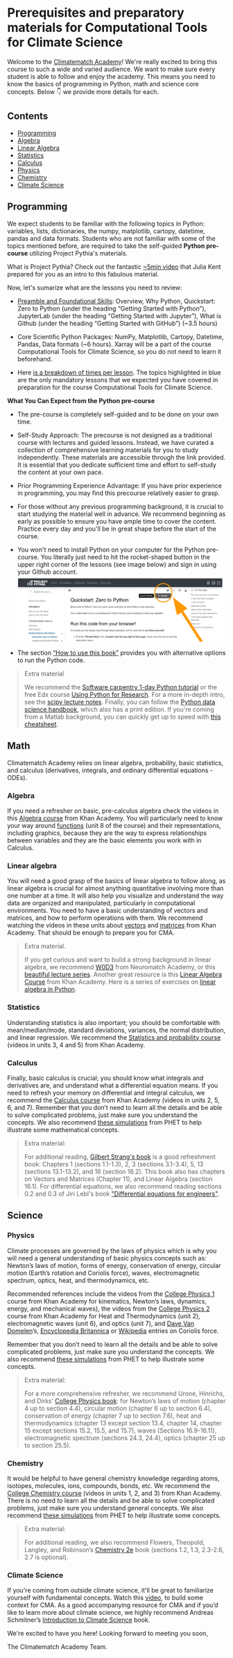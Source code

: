 # Prerequisites and preparatory materials for Computational Tools for Climate Science

Welcome to the [Climatematch Academy](https://neuromatch.io/climate-science/)! We're really excited to bring this course to such a wide and varied audience. We want to make sure every student is able to follow and enjoy the academy. This means you need to know the basics of programming in Python, math and science core concepts. Below 👇 we provide more details for each.

## Contents

* [Programming](#Programming)
* [Algebra](#algebra)
* [Linear Algebra](#linear-algebra)
* [Statistics](#statistics)
* [Calculus](#calculus)
* [Physics](#physics)
* [Chemistry](#chemistry)
* [Climate Science](#climate-science)



## Programming


We expect students to be familiar with the following topics in Python: variables, lists, dictionaries, the numpy, matplotlib, cartopy, datetime, pandas and data formats. Students who are not familiar with some of the topics mentioned before, are required to take the self-guided **Python pre-course** utilizing Project Pythia's materials. 

What is Project Pythia? Check out the fantastic [~5min video](https://bit.ly/42P799Y) that Julia Kent prepared for you as an intro to this fabulous material.

Now, let's sumarize what are the lessons you need to review:

- [Preamble and Foundational Skills](https://bit.ly/4429kYQ): Overview, Why Python, Quickstart: Zero to Python (under the heading “Getting Started with Python”), JupyterLab (under the heading “Getting Started with Jupyter”), What is Github (under the heading “Getting Started with GitHub”) (~3.5 hours)
    
- Core Scientific Python Packages: NumPy, Matplotlib, Cartopy, Datetime, Pandas, Data formats (~6 hours). Xarray will be a part of the course Computational Tools for Climate Science, so you do not need to learn it beforehand.
    

- Here [is a breakdown of times per lesson](https://bit.ly/3CHhjid). The topics highlighted in blue are the only mandatory lessons that we expected you have covered in preparation for the course Computational Tools for Climate Science. 
    

**What You Can Expect from the Python pre-course**

- The pre-course is completely self-guided and to be done on your own time.

- Self-Study Approach: The precourse is not designed as a traditional course with lectures and guided lessons. Instead, we have curated a collection of comprehensive learning materials for you to study independently. These materials are accessible through the link provided. It is essential that you dedicate sufficient time and effort to self-study the content at your own pace.
    
- Prior Programming Experience Advantage: If you have prior experience in programming, you may find this precourse relatively easier to grasp. 
    

 - For those without any previous programming background, it is crucial to start studying the material well in advance. We recommend beginning as early as possible to ensure you have ample time to cover the content. Practice every day and you'll be in great shape before the start of the course.
    
- You won't need to install Python on your computer for the Python pre-course. You literally just need to hit the rocket-shaped button in the upper right corner of the lessons (see image below) and sign in using your Github account. 
![Launch Binder](../images/binder.png)

- The section [“How to use this book”](https://foundations.projectpythia.org/preamble/how-to-use.html#how-to-use-this-book) provides you with alternative options to run the Python code.
    

  

>Extra material
>
>We recommend the [Software carpentry 1-day Python tutorial](https://swcarpentry.github.io/python-novice-inflammation/) or the free Edx course [Using Python for Research](https://www.edx.org/course/using-python-for-research). For a more in-depth intro, see the [scipy lecture notes](https://scipy-lectures.org/). Finally, you can follow the [Python data science handbook](https://jakevdp.github.io/PythonDataScienceHandbook/), which also has a print edition. 
If you're coming from a Matlab background, you can quickly get up to speed with [this cheatsheet](https://cheatsheets.quantecon.org/). 


## Math 

  

Climatematch Academy relies on linear algebra, probability, basic statistics, and calculus (derivatives, integrals, and ordinary differential equations -ODEs).

  

### Algebra
If you need a refresher on basic, pre-calculus algebra check the videos in this [Algebra course](https://bit.ly/3Pnq5cP) from Khan Academy. You will particularly need to know your way around [functions](https://bit.ly/43H5mox) (unit 8 of the course) and their representations, including graphics, because they are the way to express relationships between variables and they are the basic elements you work with in Calculus. 

  

### Linear algebra
You will need a good grasp of the basics of linear algebra to follow along, as linear algebra is crucial for almost anything quantitative involving more than one number at a time. It will also help you visualize and understand the way data are organized and manipulated, particularly in computational environments. You need to have a basic understanding of vectors and matrices, and how to perform operations with them. We recommend watching the videos in these units about [vectors](https://bit.ly/3NcM2IK) and [matrices](https://bit.ly/3CDXurX) from Khan Academy. That should be enough to prepare you for CMA. 

> Extra material. 
>
>If you get curious and want to build a strong background in linear algebra, we recommend [W0D3](https://compneuro.neuromatch.io/tutorials/W0D3_LinearAlgebra/chapter_title.html) from Neuromatch Academy, or this [beautiful lecture series](https://www.youtube.com/playlist?list=PLZHQObOWTQDPD3MizzM2xVFitgF8hE_ab). Another great resource is this [Linear Algebra Course](https://www.khanacademy.org/math/linear-algebra) from Khan Academy. Here is a series of exercises on [linear algebra in Python](https://www.w3resource.com/python-exercises/numpy/linear-algebra/index.php).

  

### Statistics
Understanding statistics is also important; you should be comfortable with mean/median/mode, standard deviations, variances, the normal distribution, and linear regression. We recommend the [Statistics and probability course](https://bit.ly/3CGx6h2) (videos in units 3, 4 and 5) from Khan Academy. 

  

### Calculus
Finally, basic calculus is crucial; you should know what integrals and derivatives are, and understand what a differential equation means. If you need to refresh your memory on differential and integral calculus, we recommend the [Calculus course](https://bit.ly/3Nk4sXV) from Khan Academy (videos in units 2, 5, 6, and 7). Remember that you don’t need to learn all the details and be able to solve complicated problems, just make sure you understand the concepts. We also recommend [these simulations](https://phet.colorado.edu/en/simulations/filter?subjects=math&levels=university&type=html,prototype) from PHET to help illustrate some mathematical concepts.

> Extra material:
>  
 >For additional reading, [Gilbert Strang's book](https://ocw.mit.edu/ans7870/resources/Strang/Edited/Calculus/Calculus.pdf) is a good refreshment book: Chapters 1 (sections 1.1-1.3), 2, 3 (sections 3.1-3.4), 5, 13 (sections 13.1-13.2), and 16 (section 16.2). This book also has chapters on Vectors and Matrices (Chapter 11), and Linear Algebra (section 16.1). For differential equations, we also recommend reading sections 0.2 and 0.3 of Jiri Lebl's book ["Differential equations for engineers"](https://www.jirka.org/diffyqs/). 

  

## Science

  

### Physics
Climate processes are governed by the laws of physics which is why you will need a general understanding of basic physics concepts such as: Newton’s laws of motion, forms of energy, conservation of energy, circular motion (Earth’s rotation and Coriolis force), waves, electromagnetic spectrum, optics, heat, and thermodynamics, etc.

Recommended references include the videos from the [College Physics 1](https://www.khanacademy.org/science/ap-college-physics-1) course from Khan Academy for kinematics, Newton’s laws, dynamics, energy, and mechanical waves), the videos from the [College Physics 2](https://www.khanacademy.org/science/ap-physics-2) course from Khan Academy for Heat and Thermodynamics (unit 2), electromagnetic waves (unit 6), and optics (unit 7), and [Dave Van Domelen](https://stratus.ssec.wisc.edu/courses/gg101/coriolis/coriolis.html)’s, [Encyclopedia Britannica](https://www.britannica.com/science/Coriolis-force) or [Wikipedia](https://en.wikipedia.org/wiki/Coriolis_force) entries on Coriolis force. 

Remember that you don’t need to learn all the details and be able to solve complicated problems, just make sure you understand the concepts. We also recommend [these simulations](https://phet.colorado.edu/en/simulations/filter?subjects=motion,sound-and-waves,work-energy-and-power,heat-and-thermodynamics,light-and-radiation&levels=university&type=html,prototype) from PHET to help illustrate some concepts.

 > Extra material:
>  
> For a more comprehensive refresher, we recommend Urone, Hinrichs, and Dirks’ [College Physics book](https://open.umn.edu/opentextbooks/textbooks/61): for Newton’s laws of motion (chapter 4 up to section 4.4), circular motion (chapter 6 up to section 6.4), conservation of energy (chapter 7 up to section 7.6), heat and thermodynamics (chapter 13 except section 13.4, chapter 14, chapter 15 except sections 15.2, 15.5, and 15.7), waves (Sections 16.9-16.11), electromagnetic spectrum (sections 24.3, 24.4), optics (chapter 25 up to section 25.5). 

  
  
  

### Chemistry
It would be helpful to have general chemistry knowledge regarding atoms, isotopes, molecules, ions, compounds, bonds, etc. We recommend the [College Chemistry course](https://www.khanacademy.org/science/ap-chemistry-beta) (videos in units 1, 2, and 3) from Khan Academy. There is no need to learn all the details and be able to solve complicated problems, just make sure you understand general concepts. We also recommend [these simulations](https://phet.colorado.edu/en/simulations/filter?subjects=general&levels=university&type=html,prototype) from PHET to help illustrate some concepts.

 > Extra material:
 > 
 >For additional reading, we also recommend Flowers, Theopold, Langley, and Robinson’s [Chemistry 2e](https://openstax.org/details/books/chemistry-2e) book (sections 1.2, 1.3, 2.3-2.6, 2.7 is optional). 

  

### Climate Science

If you're coming from outside climate science, it'll be great to familiarize yourself with fundamental concepts. Watch this [video](https://bit.ly/3NEDdsJ), to build some context for CMA. As a good accompanying resource for CMA and if you’d like to learn more about climate science, we highly recommend Andreas Schmitner’s [Introduction to Climate Science](https://open.umn.edu/opentextbooks/textbooks/860) book.

  
  

We're excited to have you here! Looking forward to meeting you soon,

  

The Climatematch Academy Team.
